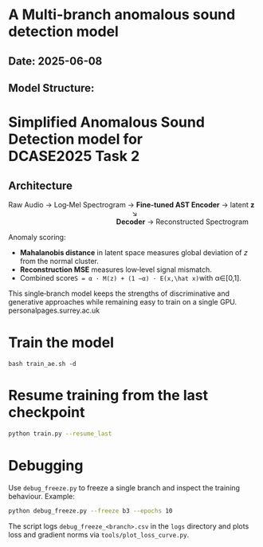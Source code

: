 # A Multi-branch anomalous sound detection model

## Date: 2025-06-08
## Model Structure:
Simplified Anomalous Sound Detection model for DCASE2025 Task 2
================================================================

Architecture
------------
Raw Audio → Log‑Mel Spectrogram → **Fine‑tuned AST Encoder** → latent **z**  
                                                               ↘            
                                                       **Decoder** → Reconstructed Spectrogram  

Anomaly scoring:
* **Mahalanobis distance** in latent space measures global deviation of *z* from the normal cluster.
* **Reconstruction MSE** measures low‑level signal mismatch.
* Combined score`S = α · M(z) + (1 –α) · E(x,\hat x)`with α∈[0,1].

This single‑branch model keeps the strengths of discriminative and generative
approaches while remaining easy to train on a single GPU.
personalpages.surrey.ac.uk

# Train the model
```bash train_ae.sh -d```
# Resume training from the last checkpoint
```bash
python train.py --resume_last
```
# Debugging
Use `debug_freeze.py` to freeze a single branch and inspect the training behaviour. Example:

```bash
python debug_freeze.py --freeze b3 --epochs 10
```

The script logs `debug_freeze_<branch>.csv` in the `logs` directory and plots loss and gradient norms via `tools/plot_loss_curve.py`.
